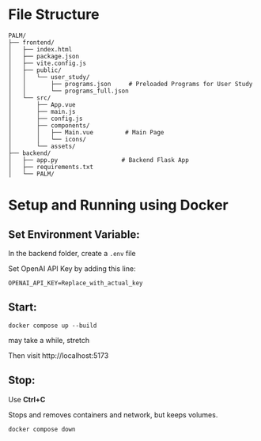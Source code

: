 # File Structure
```
PALM/
├── frontend/
│   ├── index.html
│   ├── package.json
│   ├── vite.config.js
│   ├── public/
│   │   └── user_study/
│   │       ├── programs.json     # Preloaded Programs for User Study
│   │       └── programs_full.json
│   └── src/
│       ├── App.vue
│       ├── main.js
│       ├── config.js
│       ├── components/
│       │   ├── Main.vue         # Main Page
│       │   └── icons/
│       └── assets/
├── backend/
│   ├── app.py                  # Backend Flask App
│   ├── requirements.txt
│   └── PALM/
```

# Setup and Running using Docker

## Set Environment Variable:
In the backend folder, create a `.env` file

Set OpenAI API Key by adding this line:

`OPENAI_API_KEY=Replace_with_actual_key`



## Start:
```docker compose up --build```

may take a while, stretch

Then visit
http://localhost:5173

## Stop: 
Use **Ctrl+C**

Stops and removes containers and network, but keeps volumes.

```docker compose down```

[//]: # (# Install on local machine)
[//]: # (## Backend)

[//]: # (Assuming python3.13 is already installed)

[//]: # ()
[//]: # (```)

[//]: # (cd backend)

[//]: # (python3.13 -m venv .venv)

[//]: # (. .venv/bin/activate)

[//]: # (pip install -r requirements.txt)

[//]: # (```)

[//]: # ()
[//]: # (## Frontend)

[//]: # (Assuming Node.js is installed)

[//]: # ()
[//]: # (cd into the frontend folder)

[//]: # ()
[//]: # (install packages and dependencies)

[//]: # ()
[//]: # (```)

[//]: # (cd frontend)

[//]: # (python3.13 -m venv .venv)

[//]: # (. .venv/bin/activate)

[//]: # (npm install)

[//]: # (```)

[//]: # ()
[//]: # (# Start Using)

[//]: # (Start two terminals )

[//]: # ()
[//]: # (## Backend)

[//]: # ()
[//]: # (```)

[//]: # (cd backend)

[//]: # (# . .venv/bin/activate)

[//]: # (flask --app app run)

[//]: # (```)

[//]: # ()
[//]: # (## Frontend)

[//]: # ()
[//]: # (```)

[//]: # (cd frontend)

[//]: # (# . .venv/bin/activate)

[//]: # (npm run dev)

[//]: # (```)

[//]: # ()
